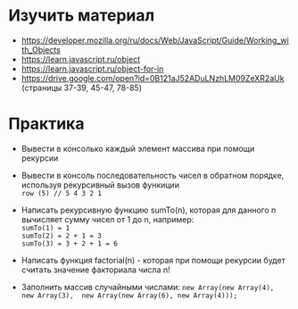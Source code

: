 ﻿# Изучить материал

* https://developer.mozilla.org/ru/docs/Web/JavaScript/Guide/Working_with_Objects
* https://learn.javascript.ru/object
* https://learn.javascript.ru/object-for-in
* https://drive.google.com/open?id=0B121aJ52ADuLNzhLM09ZeXR2aUk (страницы 37-39, 45-47, 78-85)

# Практика
 * Вывести в консолько каждый элемент массива при помощи рекурсии
 * Вывести в консоль последовательность чисел в обратном порядке, используя рекурсивный вызов функиции<br/>
  `row (5) // 5 4 3 2 1`

  * Написать рекурсивную функцию  sumTo(n), которая для данного n вычисляет сумму чисел от 1 до n, например:<br/>
  `sumTo(1) = 1` <br/>
  `sumTo(2) = 2 + 1 = 3` <br/>
  `sumTo(3) = 3 + 2 + 1 = 6` <br/>

 * Написать функция factorial(n) - которая при помощи рекурсии будет считать значение факториала числа n!

 * Заполнить массив случайными числами: 
  `new Array(new Array(4), new Array(3),  new Array(new Array(6), new Array(4)));`
